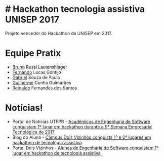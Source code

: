 # # Hackathon tecnologia assistiva UNISEP 2017
Projeto vencedor do Hackathon da UNISEP em 2017.

# Equipe Pratix
* [Bruno] Russi Lautenshlager
* [Fernando] Lucas Gontijo
* [Gabriel] Souza de Paula
* [Guilherme] Cunha Guimarães
* [Reinaldo] Fernandes dos Santos

[Bruno]: <https://www.facebook.com/bruno.russi.lautenschlager>
[Guilherme]: <https://www.facebook.com/guilherme.dacunhaguimaraes>
[Gabriel]: <https://www.facebook.com/gabrielsouzadepaula3>
[Fernando]: <https://www.facebook.com/fernandobd69>
[Reinaldo]: <https://www.facebook.com/reinaldo.santos.9>

# Notícias!

  - Portal de Notícias UTFPR - [Acadêmicos de Engenharia de Software conquistam 1º lugar em hackathon durante a 9ª Semana Empresarial Tecnológica de 2017]
  - Blog do Aluno - [Câmpus Dois Vizinhos conquista 1º e 2º lugares em hackathon de tecnologia assistiva]
- Portal Dois Vizinhos - [Alunos de Engenharia de Software conquistam 1º lugar em hackathon de tecnologia assistiva]

[Acadêmicos de Engenharia de Software conquistam 1º lugar em hackathon durante a 9ª Semana Empresarial Tecnológica de 2017]: <http://www.utfpr.edu.br/doisvizinhos/estrutura-universitaria/assessorias/ascom/noticias/acervo/2017/alunos-de-engenharia-de-software-ganham-1o-lugar-em-hackathon-de-tecnologia-assistiva> 
[Câmpus Dois Vizinhos conquista 1º e 2º lugares em hackathon de tecnologia assistiva]:<http://blogdoaluno.utfpr.edu.br/?p=10202>
[Alunos de Engenharia de Software conquistam 1º lugar em hackathon de tecnologia assistiva]: <http://www.portaldoisvizinhos.com.br/notindividual.asp?id=27038#.WVunjBPyuEJ>



